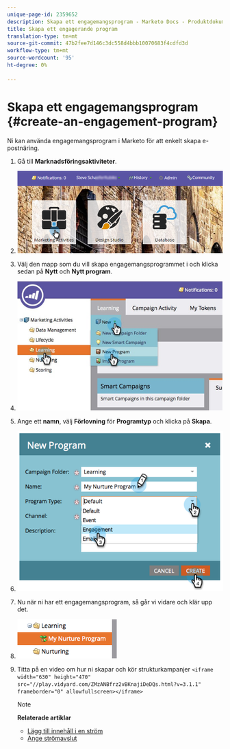 ```yaml
---
unique-page-id: 2359652
description: Skapa ett engagemangsprogram - Marketo Docs - Produktdokumentation
title: Skapa ett engagerande program
translation-type: tm+mt
source-git-commit: 47b2fee7d146c3dc558d4bbb10070683f4cdfd3d
workflow-type: tm+mt
source-wordcount: '95'
ht-degree: 0%

---
```



# Skapa ett engagemangsprogram {#create-an-engagement-program}

Ni kan använda engagemangsprogram i Marketo för att enkelt skapa e-postnäring.

1. Gå till **Marknadsföringsaktiviteter**.
1. ![](assets/login-marketing-activities.png)

1. Välj den mapp som du vill skapa engagemangsprogrammet i och klicka sedan på **Nytt** och **Nytt program**.
1. ![](assets/newprogramlifecycle.jpg)

1. Ange ett **namn**, välj **Förlovning** för **Programtyp** och klicka på **Skapa**.
1. ![](assets/image2014-9-15-15-3a35-3a32.png)

1. Nu när ni har ett engagemangsprogram, så går vi vidare och klär upp det.
1. ![](assets/image2014-9-15-15-3a35-3a38.png)

1. Titta på en video om hur ni skapar och kör strukturkampanjer
   `<iframe width="630" height="470" src="//play.vidyard.com/ZMzANBfrz2vBKnajiDeDQs.html?v=3.1.1" frameborder="0" allowfullscreen></iframe>`

   >[!NOTE]
   >
   >**Relaterade artiklar**
   >
   >    
   >    
   >    * [Lägg till innehåll i en ström](add-content-to-a-stream.md)
   >    * [Ange strömavslut](../../../../product-docs/email-marketing/drip-nurturing/engagement-program-streams/set-stream-cadence.md)


